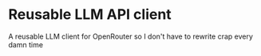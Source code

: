 # Reusable LLM API client

A reusable LLM client for OpenRouter so I don't have to rewrite crap every damn time
